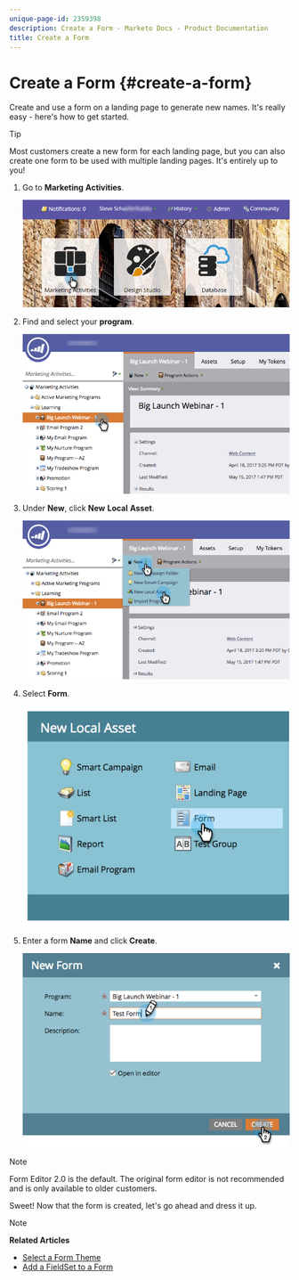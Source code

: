 ```yaml
---
unique-page-id: 2359398
description: Create a Form - Marketo Docs - Product Documentation
title: Create a Form
---
```


# Create a Form {#create-a-form}

Create and use a form on a landing page to generate new names. It's really easy - here's how to get started.

>[!TIP]
>
>Most customers create a new form for each landing page, but you can also create one form to be used with multiple landing pages. It's entirely up to you!

1. Go to **Marketing** **Activities**.

   ![](assets/login-marketing-activities.png)

1. Find and select your **program**.

   ![](assets/programseelct.png)

1. Under **New**, click **New** **Local** **Asset**.

   ![](assets/newlocalasset.png)

1. Select **Form**.

   ![](assets/image2014-9-15-17-3a1-3a20.png)

1. Enter a form **Name** and click **Create**.

   ![](assets/newformwithhands.png)

>[!NOTE]
>
>Form Editor 2.0 is the default. The original form editor is not recommended and is only available to older customers.

Sweet! Now that the form is created, let's go ahead and dress it up. 

>[!NOTE]
>
>**Related Articles**
>
>* [Select a Form Theme](select-a-form-theme.md)
>* [Add a FieldSet to a Form](../../../../product-docs/demand-generation/forms/form-fields/add-a-fieldset-to-a-form.md)
>

